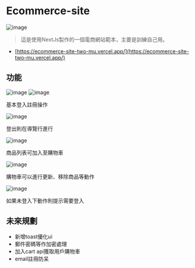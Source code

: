 # Ecommerce-site
 ![image](https://github.com/user-attachments/assets/e51fe3f6-bdb4-4727-a8ca-90694386dfd3)

> 這是使用NextJs製作的一個電商網站範本，主要是訓練自己用。

- [https://ecommerce-site-two-mu.vercel.app/](https://ecommerce-site-two-mu.vercel.app/)


## 功能

 ![image](https://github.com/user-attachments/assets/b06df05a-6223-493f-bc66-7bf0e2101e77)
 ![image](https://github.com/user-attachments/assets/4da6d5f4-644b-475d-bd21-9bb4e892274f)

 基本登入註冊操作

 ![image](https://github.com/user-attachments/assets/402f4161-19b8-4aa9-a1b8-26301a0aa21b)

 登出則在導覽行進行

 ![image](https://github.com/user-attachments/assets/376edb38-f16a-491c-93c2-909d07b93a03)

 商品列表可加入至購物車

 ![image](https://github.com/user-attachments/assets/b91fc396-6162-48ea-b5a0-f28f4ec0e11f)

 購物車可以進行更新、移除商品等動作

 ![image](https://github.com/user-attachments/assets/fcd8ebd9-321f-4d96-91e1-4c390e9d59e6)

 如果未登入下動作則提示需要登入

## 未來規劃

 - 新增toast優化ui
 - 郵件密碼等作加密處理
 - 加入cart api獲取用戶購物車
 - email註冊防呆
